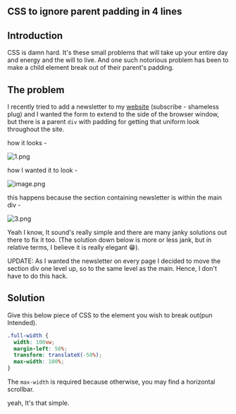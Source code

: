 ## CSS to ignore parent padding in 4 lines

## Introduction

CSS is damn hard. It's these small problems that will take up your entire day and energy and the will to live. And one such notorious problem has been to make a child element break out of their parent's padding. 

## The problem

I recently tried to add a newsletter to my [website](https://milindsoorya.site/) (subscribe - shameless plug) and I wanted the form to extend to the side of the browser window, but there is a parent `div` with padding for getting that uniform look throughout the site.

how it looks -

![1.png](https://cdn.hashnode.com/res/hashnode/image/upload/v1632028001976/PTE035EmF.png)

how I wanted it to look - 


![image.png](https://cdn.hashnode.com/res/hashnode/image/upload/v1632028024284/oyDS8NuV0.png)

this happens because the section containing newsletter is within the main div -

![3.png](https://cdn.hashnode.com/res/hashnode/image/upload/v1632028138841/3LH7liH-p.png)


Yeah I know, It sound's really simple and there are many janky solutions out there to fix it too. (The solution down below is more or less jank, but in relative terms, I believe it is really elegant 😁).

UPDATE:
As I wanted the newsletter on every page I decided to move the section div one level up, so to the same level as the main. Hence, I don't have to do this hack.

## Solution

Give this below piece of CSS to the element you wish to break out(pun Intended).
```css
.full-width {
  width: 100vw;
  margin-left: 50%;
  transform: translateX(-50%);
  max-width: 100%;
}
```
The `max-width` is required because otherwise, you may find a horizontal scrollbar.

yeah, It's that simple.